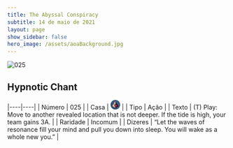 ```yaml
---
title: The Abyssal Conspiracy
subtitle: 14 de maio de 2021
layout: page
show_sidebar: false
hero_image: /assets/aoaBackground.jpg
---
```


![025](https://cards-keyforge.s3.eu-north-1.amazonaws.com/media/pt/tac/025.png)

## Hypnotic Chant

|----|----|
| Número | 025 |
| Casa | ![Conspiracy](https://raw.githubusercontent.com/cardsofkeyforge/cardsofkeyforge.github.io/master/tac/conspiracy.png "Conspiração") |
| Tipo | Ação |
| Texto | (T) Play: Move to another revealed location that is not deeper. If the tide is high, your team gains 3A. |
| Raridade | Incomum |
| Dizeres | “Let the waves of resonance fill your mind and pull you down into sleep. You will wake as a whole new you.” |
